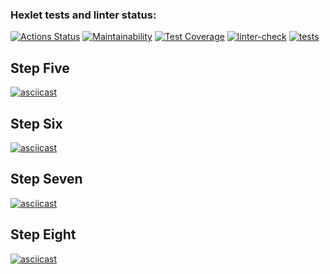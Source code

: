 ### Hexlet tests and linter status:
[![Actions Status](https://github.com/NikolyKa/python-project-lvl2/workflows/hexlet-check/badge.svg)](https://github.com/NikolyKa/python-project-lvl2/actions)
[![Maintainability](https://api.codeclimate.com/v1/badges/ca7b3feebf184ee01fa0/maintainability)](https://codeclimate.com/github/NikolyKa/python-project-lvl2/maintainability)
[![Test Coverage](https://api.codeclimate.com/v1/badges/ca7b3feebf184ee01fa0/test_coverage)](https://codeclimate.com/github/NikolyKa/python-project-lvl2/test_coverage)
[![linter-check](https://github.com/NikolyKa/python-project-lvl2/actions/workflows/linter-check.yml/badge.svg)](https://github.com/NikolyKa/python-project-lvl2/actions/workflows/linter-check.yml)
[![tests](https://github.com/NikolyKa/python-project-lvl2/actions/workflows/tests.yml/badge.svg)](https://github.com/NikolyKa/python-project-lvl2/actions/workflows/tests.yml)
## Step Five
[![asciicast](https://asciinema.org/a/yknJyMf791U077fr62A7SPilj.svg)](https://asciinema.org/a/yknJyMf791U077fr62A7SPilj)
## Step Six
[![asciicast](https://asciinema.org/a/3DgfpkMtEeCA6shz4cRct0oMF.svg)](https://asciinema.org/a/3DgfpkMtEeCA6shz4cRct0oMF)
## Step Seven
[![asciicast](https://asciinema.org/a/65uPdNTUp0jS9zKBmqUjRBwMR.svg)](https://asciinema.org/a/65uPdNTUp0jS9zKBmqUjRBwMR)
## Step Eight
[![asciicast](https://asciinema.org/a/GCajRsxAxaIIPuXHmDmzKpUwi.svg)](https://asciinema.org/a/GCajRsxAxaIIPuXHmDmzKpUwi)